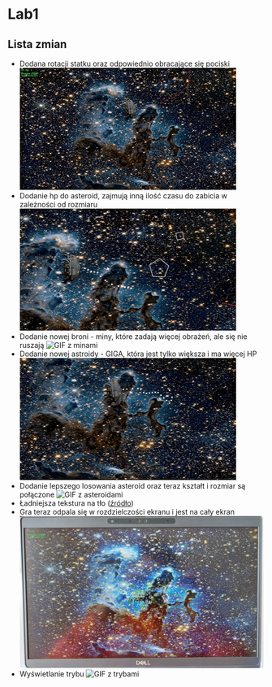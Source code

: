 ﻿# Lab1
## Lista zmian
- Dodana rotacji statku oraz odpowiednio obracające się pociski  ![GIF z rotacją](gify/rotating.gif)
- Dodanie hp do asteroid, zajmują inną ilość czasu do zabicia w zależności od rozmiaru  ![GIF z prezentacją hp](gify/asteroid_hp.gif)
- Dodanie nowej broni - miny, które zadają więcej obrażeń, ale się nie ruszają  ![GIF z minami](gify/miny.gif)
- Dodanie nowej astroidy - GIGA, która jest tylko większa i ma więcej HP  ![GIF z giga asteroidą](gify/giga.gif)
- Dodanie lepszego losowania asteroid oraz teraz kształt i rozmiar są połączone  ![GIF z asteroidami](gify/losowanie.gif)
- Ładniejsza tekstura na tło ([źródło](https://images.nasa.gov/details/GSFC_20171208_Archive_e000842))
- Gra teraz odpala się w rozdzielczości ekranu i jest na cały ekran  ![Zdjęcie gry na cały ekran](gify/fullscreen.jpg)
- Wyświetlanie trybu
  ![GIF z trybami](gify/display.gif)
